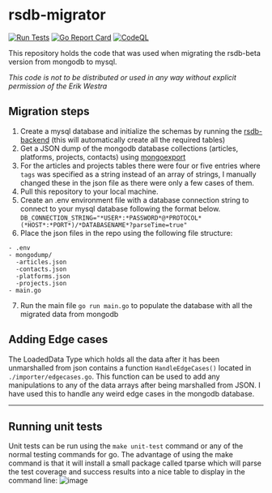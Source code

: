 # rsdb-migrator
[![Run Tests](https://github.com/webstradev/rsdb-migrator/actions/workflows/test.yml/badge.svg)](https://github.com/webstradev/rsdb-migrator/actions/workflows/test.yml)
[![Go Report Card](https://goreportcard.com/badge/github.com/webstradev/rsdb-migrator)](https://goreportcard.com/report/github.com/webstradev/rsdb-migrator)
[![CodeQL](https://github.com/webstradev/rsdb-migrator/actions/workflows/codeql.yml/badge.svg)](https://github.com/webstradev/gin-migrator/actions/workflows/codeql.yml)

This repository holds the code that was used when migrating the rsdb-beta version from mongodb to mysql.

*This code is not to be distributed or used in any way without explicit permission of the Erik Westra*

## Migration steps
1. Create a mysql database and initialize the schemas by running the [rsdb-backend](https://github.com/webstradev/rsdb-backend) (this will automatically create all the required tables)
2. Get a JSON dump of the mongodb database collections (articles, platforms, projects, contacts) using [mongoexport](https://www.mongodb.com/docs/database-tools/mongoexport/)
3. For the articles and projects tables there were four or five entries where `tags` was specified as a string instead of an array of strings, I manually changed these in the json file as there were only a few cases of them.
4. Pull this repository to your local machine.
5. Create an .env environment file with a database connection string to connect to your mysql database following the format below.
  `DB_CONNECTION_STRING="*USER*:*PASSWORD*@*PROTOCOL*(*HOST*:*PORT*)/*DATABASENAME*?parseTime=true"`
6. Place the json files in the repo using the following file structure:
```
- .env
- mongodump/
  -articles.json
  -contacts.json
  -platforms.json
  -projects.json
- main.go
```
7. Run the main file `go run main.go` to populate the database with all the migrated data from mongodb

## Adding Edge cases
The LoadedData Type which holds all the data after it has been unmarshalled from json contains a function `HandleEdgeCases()` located in `./importer/edgecases.go`. This function can be used to add any manipulations to any of the data arrays after being marshalled from JSON. I have used this to handle any weird edge cases in the mongodb database.

 ---

## Running unit tests
Unit tests can be run using the `make unit-test` command or any of the normal testing commands for go. The advantage of using the make command is that it will install a small package called tparse which will parse the test coverage and success results into a nice table to display in the command line:
![image](https://user-images.githubusercontent.com/82543732/204091447-2296e5b4-6b3d-4802-9f56-cec1d90c9396.png)

